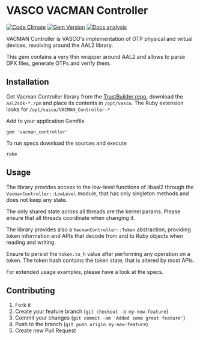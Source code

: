 VASCO VACMAN Controller
=======================

[![Code Climate][code-analysis-badge]][code-analysis]
[![Gem Version][gem-version-badge]][gem-version]
[![Docs analysis][docs-analysis-badge]][docs-analysis]

VACMAN Controller is VASCO's implementation of OTP physical and virtual
devices, revolving around the AAL2 library.

This gem contains a very thin wrapper around AAL2 and allows to parse DPX
files, generate OTPs and verify them.

Installation
------------

Get Vacman Controller library from the [TrustBuilder
repo](https://repository.trustbuilder.io/head/trustbuilder/custom/), download
the `aal2sdk-*.rpm` and place its contents in `/opt/vasco`. The Ruby extension
looks for `/opt/vasco/VACMAN_Controller-*`

Add to your application Gemfile

    gem 'vacman_controller'

To run specs download the sources and execute

    rake

Usage
-----

The library provides access to the low-level functions of libaal2 through the
`VacmanController::LowLevel` module, that has only singleton methods and does
not keep any state.

The only shared state across all threads are the kernel params. Please ensure
that all threads coordinate when changing it.

The library provides also a `VacmanController::Token` abstraction, providing
token information and APIs that decode from and to Ruby objects when reading
and writing.

Ensure to persist the `token.to_h` value after performing any operation on a
token. The token hash contains the token state, that is altered by most APIs.

For extended usage examples, please have a look at the specs.

Contributing
------------

 1. Fork it
 2. Create your feature branch (`git checkout -b my-new-feature`)
 3. Commit your changes (`git commit -am 'Added some great feature'`)
 4. Push to the branch (`git push origin my-new-feature`)
 5. Create new Pull Request

[code-analysis]: https://codeclimate.com/github/ifad/vacman_controller
[code-analysis-badge]: https://codeclimate.com/github/ifad/vacman_controller.svg
[docs-analysis]: http://inch-ci.org/github/ifad/vacman_controller
[docs-analysis-badge]: http://inch-ci.org/github/ifad/vacman_controller.svg?branch=master
[gem-version]: https://rubygems.org/gems/vacman_controller
[gem-version-badge]: https://badge.fury.io/rb/vacman_controller.svg
